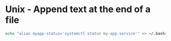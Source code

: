 # Unix - Append text at the end of a file

``` .sh
echo "alias myapp-status='systemctl status my-app.service'" >> ~/.bashrc
```